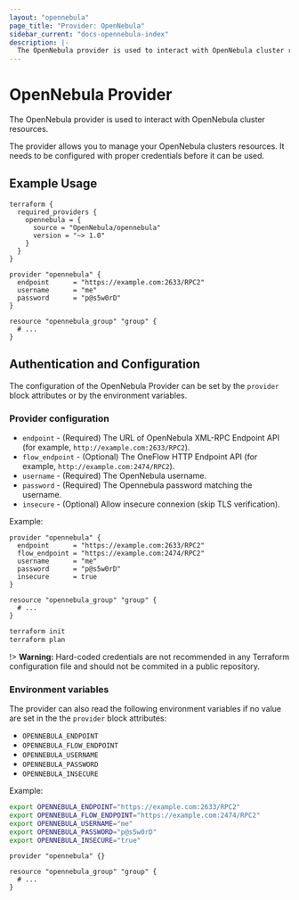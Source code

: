 ```yaml
---
layout: "opennebula"
page_title: "Provider: OpenNebula"
sidebar_current: "docs-opennebula-index"
description: |-
  The OpenNebula provider is used to interact with OpenNebula cluster resources.
---
```


# OpenNebula Provider

The OpenNebula provider is used to interact with OpenNebula cluster resources.

The provider allows you to manage your OpenNebula clusters resources.
It needs to be configured with proper credentials before it can be used.

## Example Usage

```hcl
terraform {
  required_providers {
    opennebula = {
      source = "OpenNebula/opennebula"
      version = "~> 1.0"
    }
  }
}

provider "opennebula" {
  endpoint      = "https://example.com:2633/RPC2"
  username      = "me"
  password      = "p@s5w0rD"
}

resource "opennebula_group" "group" {
  # ...
}
```

## Authentication and Configuration

The configuration of the OpenNebula Provider can be set by the `provider` block attributes or by the environment variables.

### Provider configuration

* `endpoint` - (Required) The URL of OpenNebula XML-RPC Endpoint API (for example, `http://example.com:2633/RPC2`).
* `flow_endpoint` - (Optional) The OneFlow HTTP Endpoint API (for example, `http://example.com:2474/RPC2`).
* `username` - (Required) The OpenNebula username.
* `password` - (Required) The Opennebula password matching the username.
* `insecure` - (Optional) Allow insecure connexion (skip TLS verification).

Example:

```hcl
provider "opennebula" {
  endpoint      = "https://example.com:2633/RPC2"
  flow_endpoint = "https://example.com:2474/RPC2"
  username      = "me"
  password      = "p@s5w0rD"
  insecure      = true
}

resource "opennebula_group" "group" {
  # ...
}
```

```bash
terraform init
terraform plan
```

!> **Warning:** Hard-coded credentials are not recommended in any Terraform configuration file and should not be commited in a public repository.

### Environment variables

The provider can also read the following environment variables if no value are set in the the `provider` block attributes:

* `OPENNEBULA_ENDPOINT`
* `OPENNEBULA_FLOW_ENDPOINT`
* `OPENNEBULA_USERNAME`
* `OPENNEBULA_PASSWORD`
* `OPENNEBULA_INSECURE`

Example:

```bash
export OPENNEBULA_ENDPOINT="https://example.com:2633/RPC2"
export OPENNEBULA_FLOW_ENDPOINT="https://example.com:2474/RPC2"
export OPENNEBULA_USERNAME="me"
export OPENNEBULA_PASSWORD="p@s5w0rD"
export OPENNEBULA_INSECURE="true"
```

```hcl
provider "opennebula" {}

resource "opennebula_group" "group" {
  # ...
}
```
